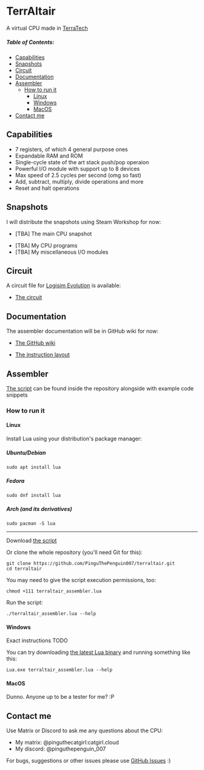 # TerrAltair
A virtual CPU made in [TerraTech](https://store.steampowered.com/app/285920/TerraTech)

##### Table of Contents:
- [Capabilities](#capabilities)
- [Snapshots](#snapshots)
- [Circuit](#circuit)
- [Documentation](#documentation)
- [Assembler](#assembler)
  - [How to run it](#how-to-run-it)
    - [Linux](#linux)
    - [Windows](#windows)
    - [MacOS](#macos)
- [Contact me](#contact-me)
## Capabilities
- 7 registers, of which 4 general purpose ones
- Expandable RAM and ROM
- Single-cycle state of the art stack push/pop operaion
- Powerful I/O module with support up to 8 devices
- Max speed of 2.5 cycles per second (omg so fast)
- Add, subtract, multiply, divide operations and more
- Reset and halt operations
## Snapshots
I will distribute the snapshots using Steam Workshop for now:

* [TBA] The main CPU snapshot
- [TBA] My CPU programs
- [TBA] My miscellaneous I/O modules
## Circuit
A circuit file for [Logisim Evolution](https://github.com/logisim-evolution/logisim-evolution) is available:
- [The circuit](https://github.com/PinguThePenguin007/terraltair/blob/main/TerrAltair.circ)
## Documentation
The assembler documentation will be in GitHub wiki for now:
* [The GitHub wiki](https://github.com/PinguThePenguin007/terraltair/wiki)

* [The instruction layout](https://github.com/PinguThePenguin007/terraltair/blob/main/TerrAltair%20instruction%20layout.txt)

## Assembler
[The script](https://github.com/PinguThePenguin007/terraltair/blob/main/terraltair_assembler.lua) can be found inside the repository alongside with example code snippets
### How to run it
#### Linux
Install Lua using your distribution's package manager:
##### Ubuntu/Debian
```
sudo apt install lua
```
##### Fedora
```
sudo dnf install lua
```
##### Arch (and its derivatives)
```
sudo pacman -S lua
```
---
Download [the script](https://github.com/PinguThePenguin007/terraltair/blob/main/terraltair_assembler.lua)

Or clone the whole repository (you'll need Git for this):
```
git clone https://github.com/PinguThePenguin007/terraltair.git
cd terraltair
```
You may need to give the script execution permissions, too:
```
chmod +111 terraltair_assembler.lua
```
Run the script:
```
./terraltair_assembler.lua --help
```

#### Windows
Exact instructions TODO

You can try downloading [the latest Lua binary](https://luabinaries.sourceforge.net/download.html) and running something like this:
```
Lua.exe terraltair_assembler.lua --help
```
#### MacOS
Dunno. Anyone up to be a tester for me? :P

## Contact me
Use Matrix or Discord to ask me any questions about the CPU:
- My matrix:  @pinguthecatgirl:catgirl.cloud
- My discord: @pinguthepenguin_007

For bugs, suggestions or other issues please use [GitHub Issues](https://github.com/PinguThePenguin007/terraltair/issues) :)
